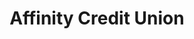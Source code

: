 ---
facebook: https://facebook.com/affinitycu
instagram: https://instagram.com/affinity_cu
linkedin: http://linkedin.com/company/affinity-credit-union
logohandle: affinitycuca
sort: affinitycu
title: Affinity Credit Union
twitter: https://x.com/Affinity_CU
website: https://www.affinitycu.ca/
youtube: https://youtube.com/channel/UCJ3_ejuWkVg5z_NfN4ujtEA
---